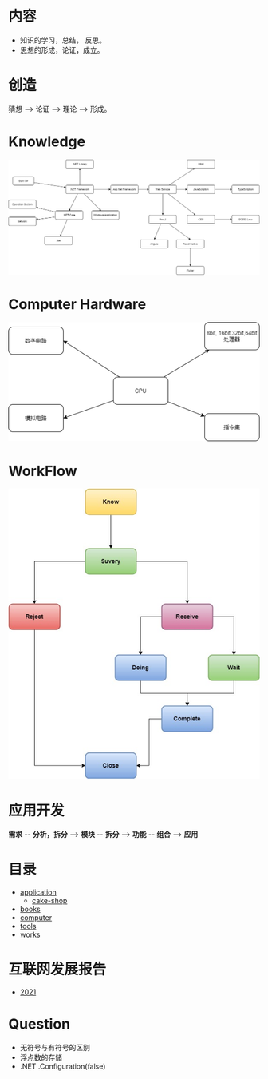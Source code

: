 # 内容
+ 知识的学习，总结， 反思。
+ 思想的形成，论证，成立。

# 创造

猜想 --> 论证 --> 理论 --> 形成。

# Knowledge
![knowledge](./imgs/konwledge.drawio.png)

# Computer Hardware
![computer hardware](./imgs/computer-hardware.drawio.png)

# WorkFlow
![work flow](./imgs/work-flow.jpg)

# 应用开发
**需求** -- **分析，拆分** --> **模块** -- **拆分** --> **功能** -- **组合** --> **应用**

# 目录

- [application](./application)
    - [cake-shop](./application/cake-shop)
- [books](./books)
- [computer](./computer)
- [tools](./tools)
- [works](./works)

# 互联网发展报告
+ [2021](https://mp.weixin.qq.com/s/H-Zl9avqjJp_zYBcwwuvEQ?)

# Question
+ 无符号与有符号的区别
+ 浮点数的存储
+ .NET .Configuration(false)
